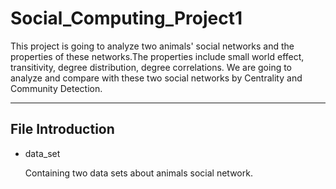 # Social_Computing_Project1
This project is going to analyze two animals' social networks and the properties of these networks.The properties include small world effect, transitivity, degree distribution, degree correlations. We are going to analyze and compare with these two social networks by Centrality and Community Detection.
***

## File Introduction
* data_set

    Containing two data sets about animals social network.